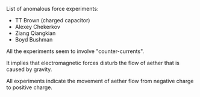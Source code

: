 List of anomalous force experiments:
- TT Brown (charged capacitor)
- Alexey Chekerkov
- Ziang Qiangkian
- Boyd Bushman

All the experiments seem to involve "counter-currents".

It implies that electromagnetic forces disturb the flow of aether that is caused by gravity.

All experiments indicate the movement of aether flow from negative charge to positive charge.